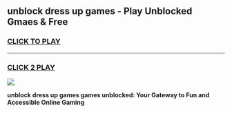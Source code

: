 
## unblock dress up games - Play Unblocked Gmaes & Free
<h3>
<a href="https://news.freeplayer.one?title=unblock_dress_up_games&ref=23F">CLICK TO PLAY</a></h3>
<hr>

<h3>
<a href="https://news.freeplayer.one?title=unblock_dress_up_games&ref=23F">CLICK 2 PLAY</a>
  
</h3>

<a href="https://news.freeplayer.one?title=unblock_dress_up_games&ref=23F/"><img src="https://clearcache.store/games.png"></a>


**unblock dress up games games unblocked: Your Gateway to Fun and Accessible Online Gaming**
